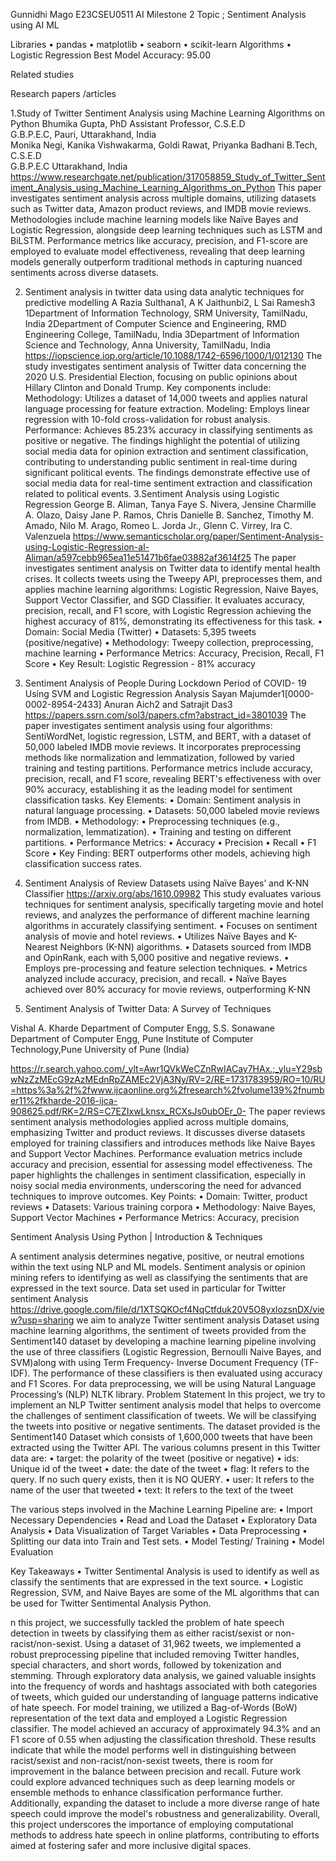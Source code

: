 Gunnidhi Mago
E23CSEU0511
AI Milestone 2 
Topic ;  Sentiment Analysis using AI ML


Libraries
•  pandas
•  matplotlib
•  seaborn
•  scikit-learn
Algorithms
•  Logistic Regression
Best Model Accuracy: 95.00

Related studies

Research papers /articles 

1.Study of Twitter Sentiment Analysis using Machine 
Learning Algorithms on Python 
Bhumika Gupta, PhD 
Assistant Professor, C.S.E.D  
G.B.P.E.C, Pauri, Uttarakhand, India  
Monika Negi, Kanika Vishwakarma, Goldi 
Rawat, Priyanka Badhani 
B.Tech, C.S.E.D  
G.B.P.E.C Uttarakhand, India
https://www.researchgate.net/publication/317058859_Study_of_Twitter_Sentiment_Analysis_using_Machine_Learning_Algorithms_on_Python
This paper investigates sentiment analysis across multiple domains, utilizing datasets such as Twitter data, Amazon product reviews, and IMDB movie reviews. Methodologies include machine learning models like Naïve Bayes and Logistic Regression, alongside deep learning techniques such as LSTM and BiLSTM. Performance metrics like accuracy, precision, and F1-score are employed to evaluate model effectiveness, revealing that deep learning models generally outperform traditional methods in capturing nuanced sentiments across diverse datasets.

2. Sentiment analysis in twitter data using data analytic techniques for predictive modelling 
A Razia Sulthana1, A K Jaithunbi2, L Sai Ramesh3
1Department of Information Technology, SRM University, TamilNadu, India 2Department of Computer Science and Engineering, RMD Engineering College, TamilNadu, India 3Department of Information Science and Technology, Anna University, TamilNadu, India
https://iopscience.iop.org/article/10.1088/1742-6596/1000/1/012130
The study investigates sentiment analysis of Twitter data concerning the 2020 U.S. Presidential Election, focusing on public opinions about Hillary Clinton and Donald Trump. Key components include:
	Methodology: Utilizes a dataset of 14,000 tweets and applies natural language processing for feature extraction.
	Modeling: Employs linear regression with 10-fold cross-validation for robust analysis.
	Performance: Achieves 85.23% accuracy in classifying sentiments as positive or negative.
	The findings highlight the potential of utilizing social media data for opinion extraction and sentiment classification, contributing to understanding public sentiment in real-time during significant political events.
The findings demonstrate effective use of social media data for real-time sentiment extraction and classification related to political events.
3.Sentiment Analysis using Logistic Regression
 George B. Aliman, Tanya Faye S. Nivera, Jensine Charmille A. Olazo, Daisy Jane P. Ramos, 
Chris Danielle B. Sanchez, Timothy M. Amado, Nilo M. Arago, Romeo L. Jorda Jr., 
Glenn C. Virrey, Ira C. Valenzuela
https://www.semanticscholar.org/paper/Sentiment-Analysis-using-Logistic-Regression-al-Aliman/a597cebb965ea11e51471b6fae03882af3614f25
The paper investigates sentiment analysis on Twitter data to identify mental health crises. It collects tweets using the Tweepy API, preprocesses them, and applies machine learning algorithms: Logistic Regression, Naive Bayes, Support Vector Classifier, and SGD Classifier. It evaluates accuracy, precision, recall, and F1 score, with Logistic Regression achieving the highest accuracy of 81%, demonstrating its effectiveness for this task.
•	Domain: Social Media (Twitter)
•	Datasets: 5,395 tweets (positive/negative)
•	Methodology: Tweepy collection, preprocessing, machine learning
•	Performance Metrics: Accuracy, Precision, Recall, F1 Score
•	Key Result: Logistic Regression - 81% accuracy

4. Sentiment Analysis of People During Lockdown Period of 
COVID- 19 Using SVM and Logistic Regression Analysis 
Sayan Majumder1[0000-0002-8954-2433] Anuran Aich2 and Satrajit Das3
https://papers.ssrn.com/sol3/papers.cfm?abstract_id=3801039
The paper investigates sentiment analysis using four algorithms: SentiWordNet, logistic regression, LSTM, and BERT, with a dataset of 50,000 labeled IMDB movie reviews. It incorporates preprocessing methods like normalization and lemmatization, followed by varied training and testing partitions. Performance metrics include accuracy, precision, recall, and F1 score, revealing BERT's effectiveness with over 90% accuracy, establishing it as the leading model for sentiment classification tasks.
Key Elements:
•	Domain: Sentiment analysis in natural language processing.
•	Datasets: 50,000 labeled movie reviews from IMDB.
•	Methodology:
•	Preprocessing techniques (e.g., normalization, lemmatization).
•	Training and testing on different partitions.
•	Performance Metrics:
•	Accuracy
•	Precision
•	Recall
•	F1 Score
•	Key Finding: BERT outperforms other models, achieving high classification success rates.


5.	Sentiment Analysis of Review Datasets using Naïve Bayes’ and K-NN Classifier
https://arxiv.org/abs/1610.09982
This study evaluates various techniques for sentiment analysis, specifically targeting movie and hotel reviews, and analyzes the performance of different machine learning algorithms in accurately classifying sentiment.
•	Focuses on sentiment analysis of movie and hotel reviews.
•	Utilizes Naïve Bayes and K-Nearest Neighbors (K-NN) algorithms.
•	Datasets sourced from IMDB and OpinRank, each with 5,000 positive and negative reviews.
•	Employs pre-processing and feature selection techniques.
•	Metrics analyzed include accuracy, precision, and recall.
•	Naïve Bayes achieved over 80% accuracy for movie reviews, outperforming K-NN

6.	Sentiment Analysis of Twitter Data: A Survey of Techniques

Vishal A. Kharde Department of Computer Engg, S.S. Sonawane Department of Computer Engg, 
Pune Institute of Computer Technology,Pune University of Pune (India)

https://r.search.yahoo.com/_ylt=Awr1QVkWeCZnRwIACay7HAx.;_ylu=Y29sbwNzZzMEcG9zAzMEdnRpZAMEc2VjA3Ny/RV=2/RE=1731783959/RO=10/RU=https%3a%2f%2fwww.ijcaonline.org%2fresearch%2fvolume139%2fnumber11%2fkharde-2016-ijca-908625.pdf/RK=2/RS=C7EZIxwLknsx_RCXsJs0ubOEr_0-
The paper reviews sentiment analysis methodologies applied across multiple domains, emphasizing Twitter and product reviews. It discusses diverse datasets employed for training classifiers and introduces methods like Naive Bayes and Support Vector Machines. Performance evaluation metrics include accuracy and precision, essential for assessing model effectiveness. The paper highlights the challenges in sentiment classification, especially in noisy social media environments, underscoring the need for advanced techniques to improve outcomes.
Key Points:
•	Domain: Twitter, product reviews
•	Datasets: Various training corpora
•	Methodology: Naive Bayes, Support Vector Machines
•	Performance Metrics: Accuracy, precision

 Sentiment Analysis Using Python | Introduction & Techniques

A sentiment analysis determines negative, positive, or neutral emotions within the text  using NLP and ML models. Sentiment analysis or opinion mining refers to identifying as well as classifying the sentiments that are expressed in the text source. 
 Data set used in particular for Twitter sentiment Analysis 
https://drive.google.com/file/d/1XTSQKOcf4NqCtfduk20V5O8yxlozsnDX/view?usp=sharing
we aim to analyze Twitter sentiment analysis Dataset using machine learning algorithms, the sentiment of tweets provided from the Sentiment140 dataset by developing a machine learning pipeline involving the use of three classifiers (Logistic Regression, Bernoulli Naive Bayes, and SVM)along with using Term Frequency- Inverse Document Frequency (TF-IDF). The performance of these classifiers is then evaluated using accuracy and F1 Scores.
For data preprocessing, we will be using Natural Language Processing’s (NLP) NLTK library.
Problem Statement
In this project, we try to implement an NLP Twitter sentiment analysis model that helps to overcome the challenges of sentiment classification of tweets. We will be classifying the tweets into positive or negative sentiments.
The dataset provided is the Sentiment140 Dataset which consists of 1,600,000 tweets that have been extracted using the Twitter API. The various columns present in this Twitter data are:
•	target: the polarity of the tweet (positive or negative)
•	ids: Unique id of the tweet
•	date: the date of the tweet
•	flag: It refers to the query. If no such query exists, then it is NO QUERY.
•	user: It refers to the name of the user that tweeted
•	text: It refers to the text of the tweet

The various steps involved in the Machine Learning Pipeline are:
•	Import Necessary Dependencies
•	Read and Load the Dataset
•	Exploratory Data Analysis
•	Data Visualization of Target Variables
•	Data Preprocessing
•	Splitting our data into Train and Test sets.
•	Model Testing/ Training 
•	Model Evaluation



Key Takeaways
•	Twitter Sentimental Analysis is used to identify as well as classify the sentiments that are expressed in the text source.
•	Logistic Regression, SVM, and Naive Bayes are some of the ML algorithms that can be used for Twitter Sentimental Analysis Python.

n this project, we successfully tackled the problem of hate speech detection in tweets by classifying them as either racist/sexist or non-racist/non-sexist. Using a dataset of 31,962 tweets, we implemented a robust preprocessing pipeline that included removing Twitter handles, special characters, and short words, followed by tokenization and stemming.
Through exploratory data analysis, we gained valuable insights into the frequency of words and hashtags associated with both categories of tweets, which guided our understanding of language patterns indicative of hate speech.
For model training, we utilized a Bag-of-Words (BoW) representation of the text data and employed a Logistic Regression classifier. The model achieved an accuracy of approximately 94.3% and an F1 score of 0.55 when adjusting the classification threshold. These results indicate that while the model performs well in distinguishing between racist/sexist and non-racist/non-sexist tweets, there is room for improvement in the balance between precision and recall.
Future work could explore advanced techniques such as deep learning models or ensemble methods to enhance classification performance further. Additionally, expanding the dataset to include a more diverse range of hate speech could improve the model's robustness and generalizability. Overall, this project underscores the importance of employing computational methods to address hate speech in online platforms, contributing to efforts aimed at fostering safer and more inclusive digital spaces.







